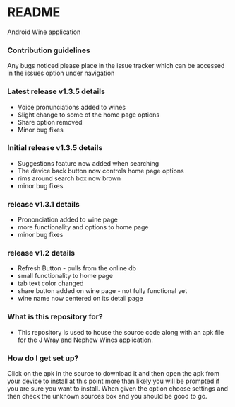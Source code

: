 # README #
Android Wine application

### Contribution guidelines ###

Any bugs noticed please place in the issue tracker which can be accessed in the issues option under navigation

### Latest release v1.3.5 details ###

* Voice pronunciations added to wines
* Slight change to some of the home page options
* Share option removed
* Minor bug fixes 

### Initial release v1.3.5 details ###

* Suggestions feature now added when searching 
* The device back button now controls home page options
* rims around search box now brown 
* minor bug fixes 

### release v1.3.1 details ###

* Prononciation added to wine page
* more functionality and options to home page
* minor bug fixes

### release v1.2 details ###

* Refresh Button - pulls from the online db
* small functionality to home page
* tab text color changed
* share button added on wine page - not fully functional yet
* wine name now centered on its detail page


### What is this repository for? ###

* This repository is used to house the source code along with an apk file for the J Wray and Nephew Wines application.

### How do I get set up? ###

Click on the apk in the source to download it and then open the apk from your device to install at this point more than likely you will be prompted if you are sure you want to install. 
When given the option choose settings and then check the unknown sources box and you should be good to go.

